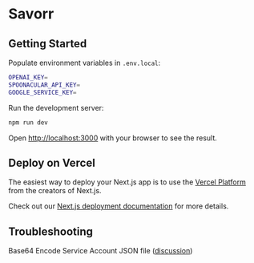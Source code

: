 # Savorr

## Getting Started

Populate environment variables in `.env.local`:
```bash
OPENAI_KEY=
SPOONACULAR_API_KEY=
GOOGLE_SERVICE_KEY=
```

Run the development server:

```bash
npm run dev
```

Open [http://localhost:3000](http://localhost:3000) with your browser to see the result.

## Deploy on Vercel

The easiest way to deploy your Next.js app is to use the [Vercel Platform](https://vercel.com/new?utm_medium=default-template&filter=next.js&utm_source=create-next-app&utm_campaign=create-next-app-readme) from the creators of Next.js.

Check out our [Next.js deployment documentation](https://nextjs.org/docs/deployment) for more details.

## Troubleshooting

Base64 Encode Service Account JSON file ([discussion](https://github.com/orgs/vercel/discussions/219))
